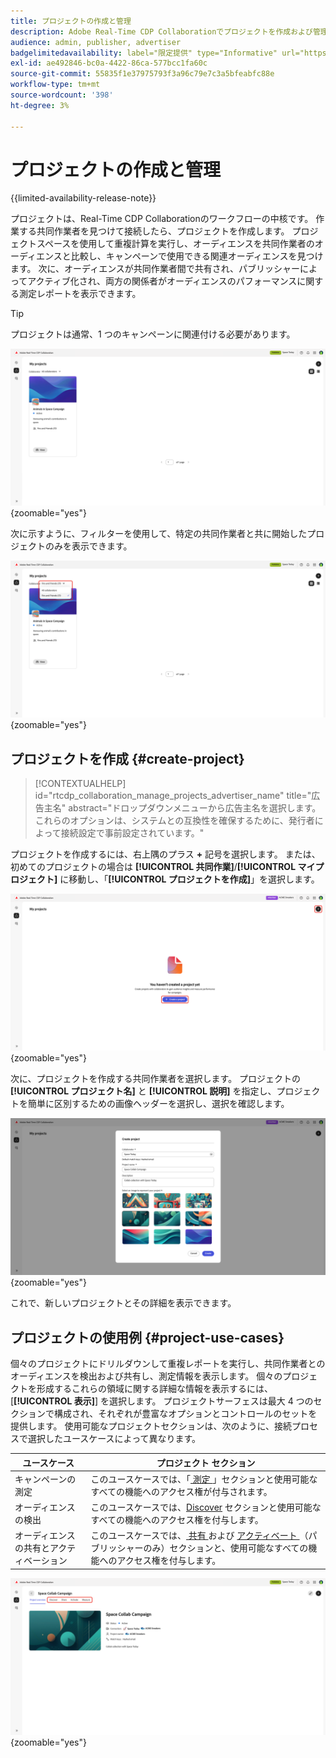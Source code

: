 ```yaml
---
title: プロジェクトの作成と管理
description: Adobe Real-Time CDP Collaborationでプロジェクトを作成および管理する方法について説明します
audience: admin, publisher, advertiser
badgelimitedavailability: label="限定提供" type="Informative" url="https://helpx.adobe.com/legal/product-descriptions/real-time-customer-data-platform-collaboration.html newtab=true"
exl-id: ae492846-bc0a-4422-86ca-577bcc1fa60c
source-git-commit: 55835f1e37975793f3a96c79e7c3a5bfeabfc88e
workflow-type: tm+mt
source-wordcount: '398'
ht-degree: 3%

---
```


# プロジェクトの作成と管理

{{limited-availability-release-note}}

プロジェクトは、Real-Time CDP Collaborationのワークフローの中核です。 作業する共同作業者を見つけて接続したら、プロジェクトを作成します。 プロジェクトスペースを使用して重複計算を実行し、オーディエンスを共同作業者のオーディエンスと比較し、キャンペーンで使用できる関連オーディエンスを見つけます。 次に、オーディエンスが共同作業者間で共有され、パブリッシャーによってアクティブ化され、両方の関係者がオーディエンスのパフォーマンスに関する測定レポートを表示できます。

>[!TIP]
>
>プロジェクトは通常、1 つのキャンペーンに関連付ける必要があります。

![ フィルタリングされていないすべてのプロジェクトの表示 ](/help/assets/collaborate/manage-view-projects/projects-overview-page.png){zoomable="yes"}

次に示すように、フィルターを使用して、特定の共同作業者と共に開始したプロジェクトのみを表示できます。

![1 人の共同作業者がいるプロジェクトのフィルター済みビュー ](/help/assets/collaborate/manage-view-projects/filtered-project-view.png){zoomable="yes"}

## プロジェクトを作成 {#create-project}

>[!CONTEXTUALHELP]
>id="rtcdp_collaboration_manage_projects_advertiser_name"
>title="広告主名"
>abstract="ドロップダウンメニューから広告主名を選択します。 これらのオプションは、システムとの互換性を確保するために、発行者によって接続設定で事前設定されています。"

プロジェクトを作成するには、右上隅のプラス **+** 記号を選択します。 または、初めてのプロジェクトの場合は **[!UICONTROL 共同作業]**/**[!UICONTROL マイプロジェクト]** に移動し、「**[!UICONTROL プロジェクトを作成]**」を選択します。

![ プラス記号を選択するか、プロジェクトを作成して新しいプロジェクトを設定します。](/help/assets/collaborate/manage-view-projects/create-project.png){zoomable="yes"}

次に、プロジェクトを作成する共同作業者を選択します。 プロジェクトの **[!UICONTROL プロジェクト名]** と **[!UICONTROL 説明]** を指定し、プロジェクトを簡単に区別するための画像ヘッダーを選択し、選択を確認します。

![ 新しいプロジェクトを設定するために必要なオプション ](/help/assets/collaborate/manage-view-projects/create-project-required-info.png){zoomable="yes"}

これで、新しいプロジェクトとその詳細を表示できます。

## プロジェクトの使用例 {#project-use-cases}

個々のプロジェクトにドリルダウンして重複レポートを実行し、共同作業者とのオーディエンスを検出および共有し、測定情報を表示します。 個々のプロジェクトを形成するこれらの領域に関する詳細な情報を表示するには、[**[!UICONTROL 表示]**] を選択します。 プロジェクトサーフェスは最大 4 つのセクションで構成され、それぞれが豊富なオプションとコントロールのセットを提供します。 使用可能なプロジェクトセクションは、次のように、接続プロセスで選択したユースケースによって異なります。

| ユースケース | プロジェクト セクション |
| --- | --- |
| キャンペーンの測定 | このユースケースでは、「[ 測定 ](/help/guide/collaborate/measure.md)」セクションと使用可能なすべての機能へのアクセス権が付与されます。 |
| オーディエンスの検出 | このユースケースでは、[Discover](/help/guide/collaborate/discover.md) セクションと使用可能なすべての機能へのアクセス権を付与します。 |
| オーディエンスの共有とアクティベーション | このユースケースでは、[ 共有 ](/help/guide/collaborate/share.md) および [ アクティベート ](/help/guide/collaborate/activate.md) （パブリッシャーのみ）セクションと、使用可能なすべての機能へのアクセス権を付与します。 |

![ 使用可能なセクションがハイライト表示されたプロジェクトビュー。](/help/assets/collaborate/manage-view-projects/project-sections.png){zoomable="yes"}
